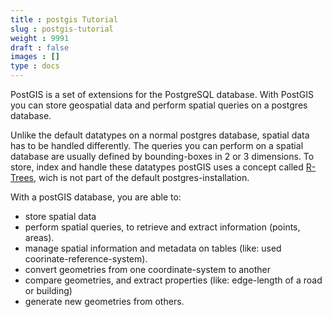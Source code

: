 ```yaml
---
title : postgis Tutorial
slug : postgis-tutorial
weight : 9991
draft : false
images : []
type : docs
---
```


PostGIS is a set of extensions for the PostgreSQL database. With PostGIS you can store geospatial data and perform spatial queries on a postgres database.

Unlike the default datatypes on a normal postgres database, spatial data has to be handled differently. The queries you can perform on a spatial database are usually defined by bounding-boxes in 2 or 3 dimensions. To store, index and handle these datatypes postGIS uses a concept called [R-Trees][1], wich is not part of the default postgres-installation.

With a postGIS database, you are able to:

 * store spatial data
 * perform spatial queries, to retrieve and extract information (points, areas).
 * manage spatial information and metadata on tables (like: used coorinate-reference-system).
 * convert geometries from one coordinate-system to another
 * compare geometries, and extract properties (like: edge-length of a road or building)
 * generate new geometries from others.


  [1]: https://en.wikipedia.org/wiki/R-tree

